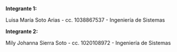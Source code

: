 **Integrante 1:**

Luisa María Soto Arias - cc. 1038867537 - Ingeniería de Sistemas

**Integrante 2:**

Mily Johanna Sierra Soto - cc. 1020108972 - Ingeniería de Sistemas
